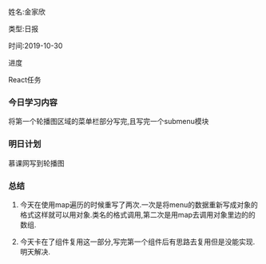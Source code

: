 姓名:金家欣

类型:日报

时间:2019-10-30

进度

React任务

### 今日学习内容

将第一个轮播图区域的菜单栏部分写完,且写完一个submenu模块

### 明日计划

慕课网写到轮播图

### 总结

1. 今天在使用map遍历的时候重写了两次.一次是将menu的数据重新写成对象的格式这样就可以用对象.类名的格式调用,第二次是用map去调用对象里边的的数组.

2. 今天卡在了组件复用这一部分,写完第一个组件后有思路去复用但是没能实现.明天解决.

   







